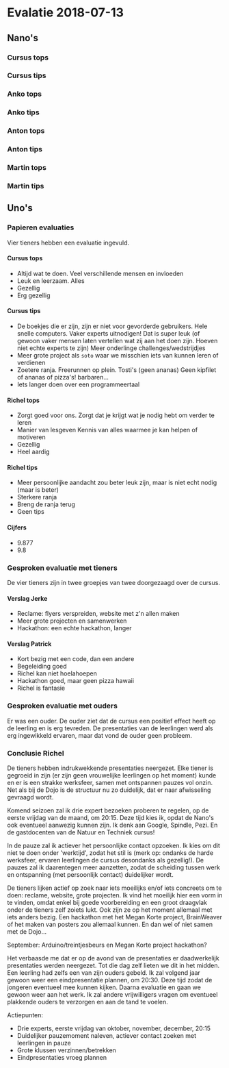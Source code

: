 # Evalatie 2018-07-13

## Nano's

### Cursus tops


### Cursus tips

### Anko tops


### Anko tips


### Anton tops


### Anton tips

### Martin tops

### Martin tips


## Uno's

### Papieren evaluaties

Vier tieners hebben een evaluatie ingevuld.

#### Cursus tops

 * Altijd wat te doen. Veel verschillende mensen en invloeden
 * Leuk en leerzaam. Alles
 * Gezellig
 * Erg gezellig

#### Cursus tips

 * De boekjes die er zijn, zijn er niet voor gevorderde gebruikers. 
   Hele snelle computers.
   Vaker experts uitnodigen! Dat is super leuk (of gewoon vaker mensen laten vertellen wat zij aan het doen zijn. Hoeven niet echte experts te zijn)
   Meer onderlinge challenges/wedstrijdjes  
 * Meer grote project als `soto` waar we misschien iets van kunnen leren of verdienen
 * Zoetere ranja. Freerunnen op plein. Tosti's (geen ananas)
   Geen kipfilet of ananas of pizza's! barbaren...
 * Iets langer doen over een programmeertaal

#### Richel tops

 * Zorgt goed voor ons. 
   Zorgt dat je krijgt wat je nodig hebt om verder te leren
 * Manier van lesgeven
   Kennis van alles waarmee je kan helpen of motiveren
 * Gezellig
 * Heel aardig

#### Richel tips

 * Meer persoonlijke aandacht zou beter leuk zijn, maar is niet echt nodig (maar is beter)
 * Sterkere ranja
 * Breng de ranja terug
 * Geen tips

#### Cijfers

 * 9.877
 * 9.8

### Gesproken evaluatie met tieners

De vier tieners zijn in twee groepjes van twee doorgezaagd over de cursus.

#### Verslag Jerke

 * Reclame: flyers verspreiden, website met z'n allen maken
 * Meer grote projecten en samenwerken
 * Hackathon: een echte hackathon, langer

#### Verslag Patrick

 * Kort bezig met een code, dan een andere
 * Begeleiding goed
 * Richel kan niet hoelahoepen
 * Hackathon goed, maar geen pizza hawaii
 * Richel is fantasie

### Gesproken evaluatie met ouders

Er was een ouder. De ouder ziet dat de cursus een positief effect heeft op de leerling
en is erg tevreden. De presentaties van de leerlingen werd als erg ingewikkeld ervaren,
maar dat vond de ouder geen probleem.

### Conclusie Richel

De tieners hebben indrukwekkende presentaties neergezet. Elke tiener is gegroeid in zijn (er zijn
geen vrouwelijke leerlingen op het moment) kunde en er is een strakke werksfeer, samen met
ontspannen pauzes vol onzin. Net als bij de Dojo is de structuur nu zo duidelijk, dat er naar
afwisseling gevraagd wordt.

Komend seizoen zal ik drie expert bezoeken proberen te regelen, op de eerste vrijdag van de maand,
om 20:15. Deze tijd kies ik, opdat de Nano's ook eventueel aanwezig kunnen zijn. Ik denk aan Google,
Spindle, Pezi. En de gastdocenten van de Natuur en Techniek cursus!

In de pauze zal ik actiever het persoonlijke contact opzoeken. Ik kies om dit niet te doen onder
'werktijd', zodat het stil is (merk op: ondanks de harde werksfeer, ervaren leerlingen
de cursus desondanks als gezellig!). 
De pauzes zal ik daarentegen meer aanzetten, zodat de scheiding tussen
werk en ontspanning (met persoonlijk contact) duidelijker wordt.

De tieners lijken actief op zoek naar iets moeilijks en/of iets concreets om te doen: reclame,
website, grote projecten. Ik vind het moeilijk hier een vorm in te vinden, omdat enkel bij
goede voorbereiding en een groot draagvlak onder de tieners zelf zoiets lukt. Ook zijn ze op het
moment allemaal met iets anders bezig. Een hackathon met het Megan Korte project, BrainWeaver of
het maken van posters zou allemaal kunnen. En dan wel of niet samen met de Dojo...

September: Arduino/treintjesbeurs en Megan Korte project hackathon?

Het verbaasde me dat er op de avond van de presentaties er daadwerkelijk presentaties
werden neergezet. Tot die dag zelf lieten we dit in het midden. Een leerling had zelfs
een van zijn ouders gebeld. Ik zal volgend jaar gewoon weer een eindpresentatie plannen, om 20:30.
Deze tijd zodat de jongeren eventueel mee kunnen kijken. Daarna evaluatie en gaan we gewoon weer aan het werk.
Ik zal andere vrijwilligers vragen om eventueel plakkende ouders te verzorgen en aan de tand te voelen.

Actiepunten:

 * Drie experts, eerste vrijdag van oktober, november, december, 20:15
 * Duidelijker pauzemoment naleven, actiever contact zoeken met leerlingen in pauze
 * Grote klussen verzinnen/betrekken
 * Eindpresentaties vroeg plannen

